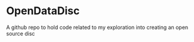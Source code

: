 # OpenDataDisc
A github repo to hold code related to my exploration into creating an open source disc
